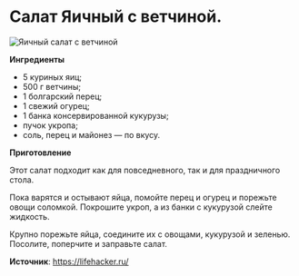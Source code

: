# Салат Яичный с ветчиной.

![Яичный салат с ветчиной](/images/Kulinar/Salad/yayca_vetchina.jpg 'Яичный салат с ветчиной')

**Ингредиенты**

- 5 куриных яиц;
- 500 г ветчины;
- 1 болгарский перец;
- 1 свежий огурец;
- 1 банка консервированной кукурузы;
- пучок укропа;
- соль, перец и майонез — по вкусу.

**Приготовление**

Этот салат подходит как для повседневного, так и для праздничного стола.

Пока варятся и остывают яйца, помойте перец и огурец и порежьте овощи соломкой. Покрошите укроп, а из банки с кукурузой слейте жидкость.

Крупно порежьте яйца, соедините их с овощами, кукурузой и зеленью. Посолите, поперчите и заправьте салат.

**Источник**: https://lifehacker.ru/
